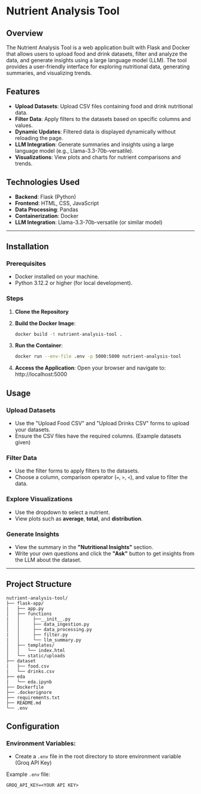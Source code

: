 # Nutrient Analysis Tool

## Overview
The Nutrient Analysis Tool is a web application built with Flask and Docker that allows users to upload food and drink datasets, filter and analyze the data, and generate insights using a large language model (LLM). The tool provides a user-friendly interface for exploring nutritional data, generating summaries, and visualizing trends.

## Features
- **Upload Datasets**: Upload CSV files containing food and drink nutritional data.
- **Filter Data**: Apply filters to the datasets based on specific columns and values.
- **Dynamic Updates**: Filtered data is displayed dynamically without reloading the page.
- **LLM Integration**: Generate summaries and insights using a large language model (e.g., Llama-3.3-70b-versatile).
- **Visualizations**: View plots and charts for nutrient comparisons and trends.

## Technologies Used
- **Backend**: Flask (Python)
- **Frontend**: HTML, CSS, JavaScript
- **Data Processing**: Pandas
- **Containerization**: Docker
- **LLM Integration**: Llama-3.3-70b-versatile (or similar model)

---

## Installation

### Prerequisites
- Docker installed on your machine.
- Python 3.12.2 or higher (for local development).

### Steps

1. **Clone the Repository**

2. **Build the Docker Image**:
   ```bash
   docker build -t nutrient-analysis-tool . 
   ```
3. **Run the Container**:
   ```bash
   docker run --env-file .env -p 5000:5000 nutrient-analysis-tool
   ```
4. **Access the Application**:
   Open your browser and navigate to:
   http://localhost:5000

## Usage

### Upload Datasets
- Use the "Upload Food CSV" and "Upload Drinks CSV" forms to upload your datasets.
- Ensure the CSV files have the required columns. (Example datasets given)

### Filter Data
- Use the filter forms to apply filters to the datasets.
- Choose a column, comparison operator (`=`, `>`, `<`), and value to filter the data.

### Explore Visualizations
- Use the dropdown to select a nutrient.
- View plots such as **average**, **total**, and **distribution**.

### Generate Insights
- View the summary in the **"Nutritional Insights"** section.
- Write your own questions and click the **"Ask"** button to get insights from the LLM about the dataset.
---
## Project Structure
```text
nutrient-analysis-tool/
├── flask-app/
|   ├── app.py
│   ├── functions
|   │     ├──__init__.py
│   │     ├── data_ingestion.py
│   │     ├── data_processing.py
|   │     ├── filter.py
|   │     └── llm_summary.py
│   ├── templates/
│   │   └── index.html
│   └── static/uploads
├── dataset
|   ├── food.csv
|   └── drinks.csv
├── eda
|   └── eda.ipynb
├── Dockerfile
├── .dockerignore
├── requirements.txt
├── README.md
└── .env 
```
## Configuration
### Environment Variables:
- Create a `.env` file in the root directory to store environment variable (Groq API Key)

Example `.env` file:
```.env
GROQ_API_KEY=<YOUR API KEY>
```

   
